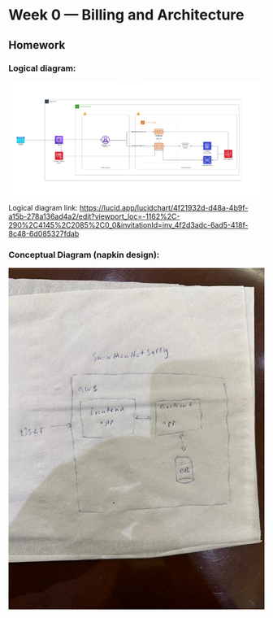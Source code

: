 # Week 0 — Billing and Architecture

## Homework
### Logical diagram:
![Alt text](https://github.com/Doumham-Armah/aws-bootcamp-cruddur-2023/blob/main/journal/logical_diagram.PNG)

Logical diagram link: 
https://lucid.app/lucidchart/4f21932d-d48a-4b9f-a15b-278a136ad4a2/edit?viewport_loc=-1162%2C-290%2C4145%2C2085%2C0_0&invitationId=inv_4f2d3adc-6ad5-418f-8c48-6d085327fdab


### Conceptual Diagram (napkin design):
![Alt text](https://github.com/Doumham-Armah/aws-bootcamp-cruddur-2023/blob/main/journal/napkin_design.jpg)
